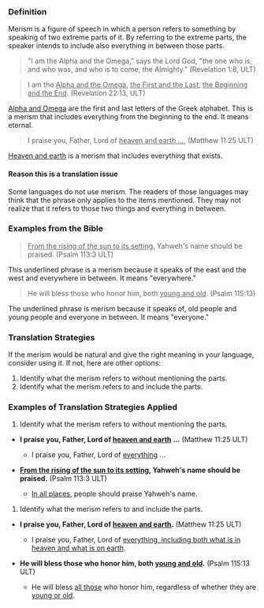 

### Definition

Merism is a figure of speech in which a person refers to something by speaking of two extreme parts of it. By referring to the extreme parts, the speaker intends to include also everything in between those parts.
> "I am the Alpha and the Omega," says the Lord God, "the one who is, and who was, and who is to come, the Almighty." (Revelation 1:8, ULT)


> I am the <u>Alpha and the Omega</u>, <u>the First and the Last</u>, <u>the Beginning and the End</u>. (Revelation 22:13, ULT)

<u>Alpha and Omega</u> are the first and last letters of the Greek alphabet. This is a merism that includes everything from the beginning to the end. It means eternal.
>I praise you, Father, Lord of <u>heaven and earth ...</u>,  (Matthew 11:25 ULT)

<u>Heaven and earth</u> is a merism that includes everything that exists.

#### Reason this is a translation issue

Some languages do not use merism. The readers of those languages may think that the phrase only applies to the items mentioned. They may not realize that it refers to those two things and everything in between.

### Examples from the Bible

><u>From the rising of the sun to its setting</u>, Yahweh's name should be praised. (Psalm 113:3 ULT)

This underlined phrase is a merism because it speaks of the east and the west and everywhere in between. It means "everywhere."
>He will bless those who honor him, both <u>young and old</u>. (Psalm 115:13)

The underlined phrase is merism because it speaks of, old people and young people and everyone in between. It means "everyone."

### Translation Strategies

If the merism would be natural and give the right meaning in your language, consider using it. If not, here are other options:

1. Identify what the merism refers to without mentioning the parts.
1. Identify what the merism refers to and include the parts.

### Examples of Translation Strategies Applied

1. Identify what the merism refers to without mentioning the parts.

  * **I praise you, Father, Lord of <u>heaven and earth</u> ...**  (Matthew 11:25 ULT)
      * I praise you, Father, Lord of <u>everything</u> ...

  * **<u>From the rising of the sun to its setting</u>, Yahweh's name should be praised.** (Psalm 113:3 ULT)
      * <u>In all places</u>, people should praise Yahweh's name.

1. Identify what the merism refers to and include the parts.

  * **I praise you, Father, Lord of <u>heaven and earth</u>.**  (Matthew 11:25 ULT)
      * I praise you, Father, Lord of <u>everything, including both what is in heaven and what is on earth</u>.

  * **He will bless those who honor him, both <u>young and old</u>.** (Psalm 115:13 ULT)
      * He will bless <u>all those</u> who honor him, regardless of whether they are <u>young or old</u>.

